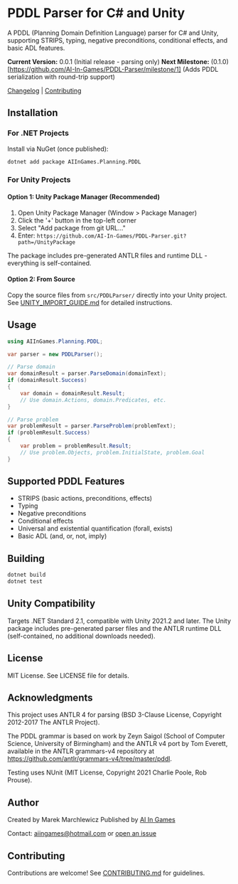 # PDDL Parser for C# and Unity

A PDDL (Planning Domain Definition Language) parser for C# and Unity, supporting STRIPS, typing, negative preconditions, conditional effects, and basic ADL features.

**Current Version:** 0.0.1 (Initial release - parsing only)
**Next Milestone:** (0.1.0)[https://github.com/AI-In-Games/PDDL-Parser/milestone/1] (Adds PDDL serialization with round-trip support)

[Changelog](CHANGELOG.md) | [Contributing](CONTRIBUTING.md)

## Installation

### For .NET Projects

Install via NuGet (once published):

```bash
dotnet add package AIInGames.Planning.PDDL
```

### For Unity Projects

#### Option 1: Unity Package Manager (Recommended)

1. Open Unity Package Manager (Window > Package Manager)
2. Click the '+' button in the top-left corner
3. Select "Add package from git URL..."
4. Enter: `https://github.com/AI-In-Games/PDDL-Parser.git?path=/UnityPackage`

The package includes pre-generated ANTLR files and runtime DLL - everything is self-contained.

#### Option 2: From Source

Copy the source files from `src/PDDLParser/` directly into your Unity project. See [UNITY_IMPORT_GUIDE.md](UNITY_IMPORT_GUIDE.md) for detailed instructions.

## Usage

```csharp
using AIInGames.Planning.PDDL;

var parser = new PDDLParser();

// Parse domain
var domainResult = parser.ParseDomain(domainText);
if (domainResult.Success)
{
    var domain = domainResult.Result;
    // Use domain.Actions, domain.Predicates, etc.
}

// Parse problem
var problemResult = parser.ParseProblem(problemText);
if (problemResult.Success)
{
    var problem = problemResult.Result;
    // Use problem.Objects, problem.InitialState, problem.Goal
}
```

## Supported PDDL Features

- STRIPS (basic actions, preconditions, effects)
- Typing
- Negative preconditions
- Conditional effects
- Universal and existential quantification (forall, exists)
- Basic ADL (and, or, not, imply)

## Building

```bash
dotnet build
dotnet test
```

## Unity Compatibility

Targets .NET Standard 2.1, compatible with Unity 2021.2 and later. The Unity package includes pre-generated parser files and the ANTLR runtime DLL (self-contained, no additional downloads needed).

## License

MIT License. See LICENSE file for details.

## Acknowledgments

This project uses ANTLR 4 for parsing (BSD 3-Clause License, Copyright 2012-2017 The ANTLR Project).

The PDDL grammar is based on work by Zeyn Saigol (School of Computer Science, University of Birmingham) and the ANTLR v4 port by Tom Everett, available in the ANTLR grammars-v4 repository at https://github.com/antlr/grammars-v4/tree/master/pddl.

Testing uses NUnit (MIT License, Copyright 2021 Charlie Poole, Rob Prouse).

## Author

Created by Marek Marchlewicz
Published by [AI In Games](https://aiingames.com)

Contact: aiingames@hotmail.com or [open an issue](https://github.com/AI-In-Games/PDDL-Parser/issues)

## Contributing

Contributions are welcome! See [CONTRIBUTING.md](CONTRIBUTING.md) for guidelines.
